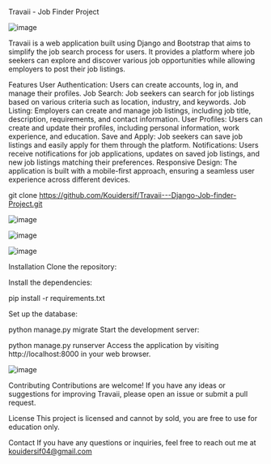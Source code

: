 Travaii - Job Finder Project

![image](https://github.com/Kouidersif/Travaii---Django-Job-finder-Project/assets/109435929/5f3cb26d-3653-43aa-abbf-8f2b644bb895)

Travaii is a web application built using Django and Bootstrap that aims to simplify the job search process for users. It provides a platform where job seekers can explore and discover various job opportunities while allowing employers to post their job listings.

Features
User Authentication: Users can create accounts, log in, and manage their profiles.
Job Search: Job seekers can search for job listings based on various criteria such as location, industry, and keywords.
Job Listing: Employers can create and manage job listings, including job title, description, requirements, and contact information.
User Profiles: Users can create and update their profiles, including personal information, work experience, and education.
Save and Apply: Job seekers can save job listings and easily apply for them through the platform.
Notifications: Users receive notifications for job applications, updates on saved job listings, and new job listings matching their preferences.
Responsive Design: The application is built with a mobile-first approach, ensuring a seamless user experience across different devices.


git clone https://github.com/Kouidersif/Travaii---Django-Job-finder-Project.git

![image](https://github.com/Kouidersif/Travaii---Django-Job-finder-Project/assets/109435929/cbd9dfe0-b744-4208-932e-52cac6cfda13)

![image](https://github.com/Kouidersif/Travaii---Django-Job-finder-Project/assets/109435929/bc59168c-37ae-4143-a12b-4670897f17b3)


![image](https://github.com/Kouidersif/Travaii---Django-Job-finder-Project/assets/109435929/2280faf2-f914-467b-b47f-58cd7e60affb)


Installation
Clone the repository:

Install the dependencies:

pip install -r requirements.txt


Set up the database:

python manage.py migrate
Start the development server:


python manage.py runserver
Access the application by visiting http://localhost:8000 in your web browser.


![image](https://github.com/Kouidersif/Travaii---Django-Job-finder-Project/assets/109435929/a07dd456-b3ff-4a17-ae71-988cfb1c380a)


Contributing
Contributions are welcome! If you have any ideas or suggestions for improving Travaii, please open an issue or submit a pull request.

License
This project is licensed and cannot by sold, you are free to use for education only.

Contact
If you have any questions or inquiries, feel free to reach out me at kouidersif04@gmail.com
